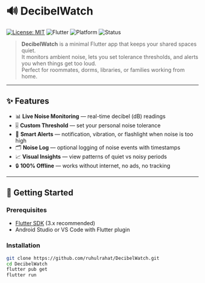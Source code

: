 # 🔊 DecibelWatch

[![License: MIT](https://img.shields.io/badge/License-MIT-yellow.svg)](LICENSE)
![Flutter](https://img.shields.io/badge/Flutter-3.x-blue?logo=flutter)
![Platform](https://img.shields.io/badge/platform-Android%20%7C%20iOS-green)
![Status](https://img.shields.io/badge/status-active-success)

> **DecibelWatch** is a minimal Flutter app that keeps your shared spaces quiet.  
It monitors ambient noise, lets you set tolerance thresholds, and alerts you when things get too loud.  
Perfect for roommates, dorms, libraries, or families working from home.

---

## ✨ Features
- 📊 **Live Noise Monitoring** — real-time decibel (dB) readings
- 🎚️ **Custom Threshold** — set your personal noise tolerance
- 🔔 **Smart Alerts** — notification, vibration, or flashlight when noise is too high
- 🗂 **Noise Log** — optional logging of noise events with timestamps
- 📈 **Visual Insights** — view patterns of quiet vs noisy periods
- 🔒 **100% Offline** — works without internet, no ads, no tracking

---

## 🚀 Getting Started

### Prerequisites
- [Flutter SDK](https://flutter.dev/docs/get-started/install) (3.x recommended)
- Android Studio or VS Code with Flutter plugin

### Installation
```bash
git clone https://github.com/ruhulrahat/DecibelWatch.git
cd DecibelWatch
flutter pub get
flutter run
